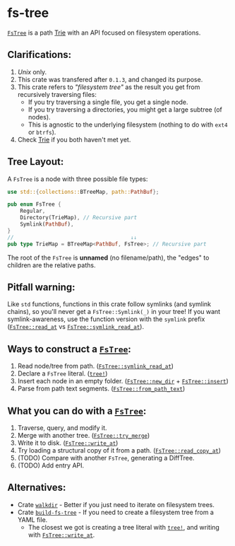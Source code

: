 # fs-tree

[`FsTree`] is a path [Trie] with an API focused on filesystem operations.

[Trie]: https://en.wikipedia.org/wiki/Trie

## Clarifications:

1. _Unix_ only.
2. This crate was transfered after `0.1.3`, and changed its purpose.
3. This crate refers to _"filesystem tree"_ as the result you get from recursively traversing files:
    - If you try traversing a single file, you get a single node.
    - If you try traversing a directories, you might get a large subtree (of nodes).
    - This is agnostic to the underlying filesystem (nothing to do with `ext4` or `btrfs`).
4. Check [Trie] if you both haven't met yet.

## Tree Layout:

A `FsTree` is a node with three possible file types:

```rust
use std::{collections::BTreeMap, path::PathBuf};

pub enum FsTree {
    Regular,
    Directory(TrieMap), // Recursive part
    Symlink(PathBuf),
}
//                                     ↓↓
pub type TrieMap = BTreeMap<PathBuf, FsTree>; // Recursive part
```

The root of the `FsTree` is **unnamed** (no filename/path), the "edges" to children are the
relative paths.

## Pitfall warning:

Like `std` functions, functions in this crate follow symlinks (and symlink chains), so you'll
never get a `FsTree::Symlink(_)` in your tree! If you want symlink-awareness, use the function
version with the `symlink` prefix ([`FsTree::read_at`] vs [`FsTree::symlink_read_at`]).

## Ways to construct a [`FsTree`]:

1. Read node/tree from path. ([`FsTree::symlink_read_at`])
2. Declare a `FsTree` literal. ([`tree!`])
3. Insert each node in an empty folder. ([`FsTree::new_dir`] + [`FsTree::insert`])
4. Parse from path text segments. ([`FsTree::from_path_text`])

## What you can do with a [`FsTree`]:

1. Traverse, query, and modify it.
2. Merge with another tree. ([`FsTree::try_merge`])
3. Write it to disk. ([`FsTree::write_at`])
4. Try loading a structural copy of it from a path. ([`FsTree::read_copy_at`])
5. (TODO) Compare with another `FsTree`, generating a DiffTree.
6. (TODO) Add entry API.

## Alternatives:
- Crate [`walkdir`](https://crates.io/crates/walkdir) - Better if you just need to iterate on
filesystem trees.
- Crate [`build-fs-tree`](https://crates.io/crates/build-fs-tree) - If you need to create a
filesystem tree from a YAML file.
    - The closest we got is creating a tree literal with [`tree!`](crate::tree), and writing
with [`FsTree::write_at`].

[Trie]: https://en.wikipedia.org/wiki/Trie
[`FsTree::from_path_text`]: https://docs.rs/fs-tree/latest/fs_tree/struct.FsTree.html#method.from_path_text
[`FsTree::insert`]: https://docs.rs/fs-tree/latest/fs_tree/struct.FsTree.html#method.insert
[`FsTree::new_dir`]: https://docs.rs/fs-tree/latest/fs_tree/struct.FsTree.html#method.new_dir
[`FsTree::read_at`]: https://docs.rs/fs-tree/latest/fs_tree/struct.FsTree.html#method.read_at
[`FsTree::read_copy_at`]: https://docs.rs/fs-tree/latest/fs_tree/struct.FsTree.html#method.read_copy_at
[`FsTree::symlink_read_at`]: https://docs.rs/fs-tree/latest/fs_tree/struct.FsTree.html#method.symlink_read_at
[`FsTree::try_merge`]: https://docs.rs/fs-tree/latest/fs_tree/struct.FsTree.html#method.try_merge
[`FsTree::write_at`]: https://docs.rs/fs-tree/latest/fs_tree/struct.FsTree.html#method.write_at
[`FsTree`]: https://docs.rs/fs-tree/latest/fs_tree/struct.FsTree.html
[`tree!`]: https://docs.rs/fs-tree/latest/fs_tree/macro.tree.html
